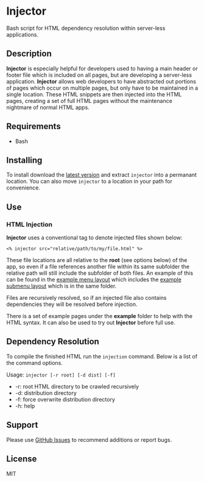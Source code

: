 Injector
=========

Bash script for HTML dependency resolution within server-less applications.

## Description

**Injector** is especially helpful for developers used to having a main header or footer file which is included on all pages, but are developing a server-less application. **Injector** allows web developers to have abstracted out portions of pages which occur on multiple pages, but only have to be maintained in a single location. These HTML snippets are then injected into the HTML pages, creating a set of full HTML pages without the maintenance nightmare of normal HTML apps.

## Requirements

- Bash

## Installing

To install download the [latest version](https://github.com/TheConnMan/Injector/archive/master.zip) and extract `injector` into a permanant location. You can also move `injector` to a location in your path for convenience.

## Use

### HTML Injection

**Injector** uses a conventional tag to denote injected files shown below:

```
<% injector src="relative/path/to/my/file.html" %>
```

These file locations are all relative to the **root** (see options below) of the app, so even if a file references another file within its same subfolder the relative path will still include the subfolder of both files. An example of this can be found in the [example menu layout](https://github.com/TheConnMan/Injector/blob/master/example/layouts/menu.html) which includes the [example submenu layout](https://github.com/TheConnMan/Injector/blob/master/example/layouts/submenu.html) which is in the same folder.

Files are recursively resolved, so if an injected file also contains dependencies they will be resolved before injection.

There is a set of example pages under the **example** folder to help with the HTML syntax. It can also be used to try out **Injector** before full use.

## Dependency Resolution

To compile the finished HTML run the `injection` command. Below is a list of the command options.

Usage: `injector [-r root] [-d dist] [-f]`
- -r: root HTML directory to be crawled recursively
- -d: distribution directory
- -f: force overwrite distribution directory
- -h: help

## Support

Please use [GitHub Issues](https://github.com/TheConnMan/Injector/issues) to recommend additions or report bugs.

## License

MIT
